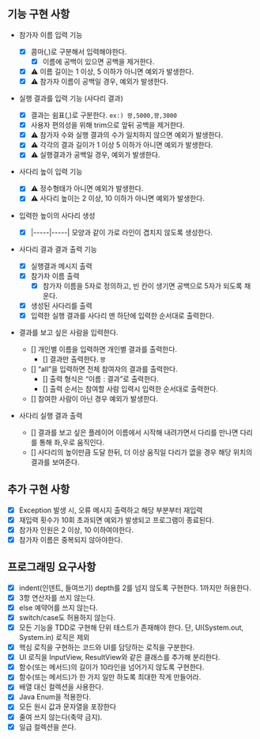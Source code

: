 ## 기능 구현 사항
- 참가자 이름 입력 기능
  - [x] 콤마(,)로 구분해서 입력해야한다.
    - [x] 이름에 공백이 있으면 공백을 제거한다.
  - [x] ⚠️ 이름 길이는 1 이상, 5 이하가 아니면 예외가 발생한다.
  - [x] ⚠️ 참가자 이름이 공백일 경우, 예외가 발생한다.

- 실행 결과를 입력 기능 (사다리 결과)
  - [x] 결과는 쉼표(,)로 구분한다. `ex:) 꽝,5000,꽝,3000`
  - [x] 사용자 편의성을 위해 trim으로 앞뒤 공백을 제거한다.
  - [x] ⚠️ 참가자 수와 실행 결과의 수가 일치하지 않으면 예외가 발생한다.
  - [x] ⚠️ 각각의 결과 길이가 1 이상 5 이하가 아니면 예외가 발생한다.
  - [x] ⚠️ 실행결과가 공백일 경우, 예외가 발생한다.

- 사다리 높이 입력 기능
  - [x] ⚠️ 정수형태가 아니면 예외가 발생한다.
  - [x] ⚠️ 사다리 높이는 2 이상, 10 이하가 아니면 예외가 발생한다.

- 입력한 높이의 사다리 생성
    - [x] |-----|-----| 모양과 같이 가로 라인이 겹치지 않도록 생성한다.

- 사다리 결과 결과 출력 기능
  - [x] 실행결과 메시지 출력
  - [x] 참가자 이름 출력
    - [x] 참가자 이름을 5자로 정의하고, 빈 칸이 생기면 공백으로 5자가 되도록 채운다.
  - [x] 생성된 사다리를 출력
  - [x] 입력한 실행 결과를 사다리 맨 하단에 입력한 순서대로 출력한다.

- 결과를 보고 싶은 사람을 입력한다.
  - [] 개인별 이름을 입력하면 개인별 결과를 출력한다.
    - [] 결과만 출력한다. `꽝`
  - [] “all”을 입력하면 전체 참여자의 결과를 출력한다.
    - [] 출력 형식은 “이름 : 결과”로 출력한다.
    - [] 출력 순서는 참여할 사람 입력시 입력한 순서대로 출력한다.
  - [] 참여한 사람이 아닌 경우 예외가 발생한다.

- 사다리 실행 결과 출력
  - [] 결과를 보고 싶은 플레이어 이름에서 시작해 내려가면서 다리를 만나면 다리를 통해 좌,우로 움직인다.
  - [] 사다리의 높이만큼 도달 한뒤, 더 이상 움직일 다리가 없을 경우 해당 위치의 결과를 보여준다.

## 추가 구현 사항
- [x] Exception 발생 시, 오류 메시지 출력하고 해당 부분부터 재입력
- [x] 재입력 횟수가 10회 초과되면 예외가 발생되고 프로그램이 종료된다.
- [x] 참가자 인원은 2 이상, 10 이하여야한다.
- [x] 참가자 이름은 중복되지 않아야한다.

## 프로그래밍 요구사항
- [x] indent(인덴트, 들여쓰기) depth를 2를 넘지 않도록 구현한다. 1까지만 허용한다.
- [x] 3항 연산자를 쓰지 않는다.
- [x] else 예약어를 쓰지 않는다.
- [x] switch/case도 허용하지 않는다.
- [x] 모든 기능을 TDD로 구현해 단위 테스트가 존재해야 한다. 단, UI(System.out, System.in) 로직은 제외
- [x] 핵심 로직을 구현하는 코드와 UI를 담당하는 로직을 구분한다.
- [x] UI 로직을 InputView, ResultView와 같은 클래스를 추가해 분리한다.
- [x] 함수(또는 메서드)의 길이가 10라인을 넘어가지 않도록 구현한다.
- [x] 함수(또는 메서드)가 한 가지 일만 하도록 최대한 작게 만들어라.
- [x] 배열 대신 컬렉션을 사용한다.
- [x] Java Enum을 적용한다.
- [x] 모든 원시 값과 문자열을 포장한다
- [x] 줄여 쓰지 않는다(축약 금지).
- [x] 일급 컬렉션을 쓴다.
